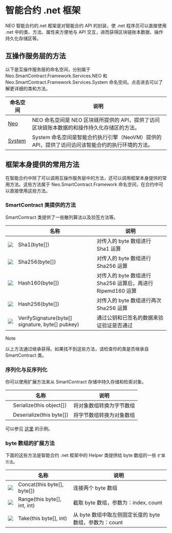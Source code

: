 # 智能合约 .net 框架

NEO 智能合约的.net 框架是对智能合约 API 的封装，使 .net 程序员可以直接使用 .net 中的类、方法、属性来方便地与 API 交互，进而获得区块链账本数据、操作持久化存储区等。

## 互操作服务层的方法

以下是互操作服务层的命名空间，分别属于 Neo.SmartContract.Framework.Services.NEO 和 Neo.SmartContract.Framework.Services.System 命名空间。点击进去可以了解更详细的类和方法。

| 命名空间                       | 说明                                       |
| -------------------------- | ---------------------------------------- |
| [Neo](dotnet/neo.md)       | NEO 命名空间是 NEO 区块链所提供的 API，提供了访问区块链账本数据的和操作持久化存储区的方法。 |
| [System](dotnet/system.md) | System 命名空间是智能合约执行引擎（NeoVM）提供的 API，提供了访问访问该智能合约的执行环境的方法。 |

## 框架本身提供的常用方法

在智能合约中除了可以调用互操作服务层中的方法，还可以调用框架本身提供的常用方法。这些方法属于 Neo.SmartContract.Framework 命名空间，在合约中可以直接使用这些方法。

### SmartContract 类提供的方法

SmartContract 类提供了一些散列算法以及验签方法等。

|                                                        | 名称                                             | 说明                                                        |
| ------------------------------------------------------ | ------------------------------------------------ | ----------------------------------------------------------- |
| ![](https://i-msdn.sec.s-msft.com/dynimg/IC91302.jpeg) | Sha1(byte[])                                     | 对传入的 byte 数组进行 Sha1 运算                            |
| ![](https://i-msdn.sec.s-msft.com/dynimg/IC91302.jpeg) | Sha256(byte[])                                   | 对传入的 byte 数组进行 Sha256 运算                          |
| ![](https://i-msdn.sec.s-msft.com/dynimg/IC91302.jpeg) | Hash160(byte[])                                  | 对传入的 byte 数组进行 Sha256 运算后，再进行 Ripemd160 运算 |
| ![](https://i-msdn.sec.s-msft.com/dynimg/IC91302.jpeg) | Hash256(byte[])                                  | 对传入的 byte 数组进行两次 Sha256 运算                      |
| ![](https://i-msdn.sec.s-msft.com/dynimg/IC91302.jpeg) | VerifySignature(byte[] signature, byte[] pubkey) | 通过公钥和已签名的数据来验证验证是否通过                    |

> [!Note]
>
> 以上方法通过继承获得。如果找不到这些方法，请检查你的类是否继承自 SmartContract 类。

### 序列化与反序列化

你可以使用扩展方法来从 SmartContract 存储中持久存储和检索对象。

|      | 名称                     | 说明                     |
| ---- | ------------------------ | ------------------------ |
|      | Serialize(this object[]) | 将对象数组转换为字节数组 |
|      | Deserialize(this byte[]) | 将字节数组转换为对象数组 |

可以参见 [这里](https://github.com/Red4Sec/NEO-SmartVote/blob/master/CSharp/SmartVote.cs) 的示例。

### byte 数组的扩展方法

下面的这些方法是智能合约 .net 框架中的 Helper 类提供给 byte 数组的一些 ` 扩展方法 `。

|                                          | 名称                           | 说明                                   |
| ---------------------------------------- | ---------------------------- | ------------------------------------ |
| ![](https://i-msdn.sec.s-msft.com/dynimg/IC91302.jpeg) | Concat(this byte[], byte[])  | 连接两个 byte 数组                         |
| ![](https://i-msdn.sec.s-msft.com/dynimg/IC91302.jpeg) | Range(this byte[], int, int) | 截取 byte 数组，参数为：index, count          |
| ![](https://i-msdn.sec.s-msft.com/dynimg/IC91302.jpeg) | Take(this byte[], int)       | 从 byte 数组中取左侧固定长度的 byte 数组，参数为：count |